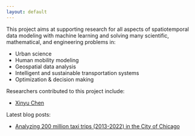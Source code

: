 ```yaml
---
layout: default
---
```

This project aims at supporting research for all aspects of spatiotemporal data modeling with machine learning and solving many scientific, mathematical, and engineering problems in:

- Urban science
- Human mobility modeling
- Geospatial data analysis
- Intelligent and sustainable transportation systems
- Optimization & decision making

Researchers contributed to this project include:

- [Xinyu Chen](https://xinychen.github.io)

Latest blog posts:

- [Analyzing 200 million taxi trips (2013-2022) in the City of Chicago](https://spatiotemporal-data.github.io/Chicago-mobility/taxi-data/)
